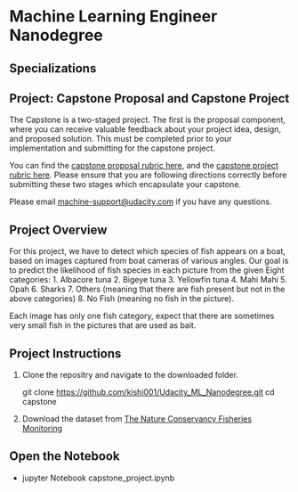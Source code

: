 # Machine Learning Engineer Nanodegree

## Specializations

## Project: Capstone Proposal and Capstone Project 

The Capstone is a two-staged project. The first is the proposal component, where you can receive valuable feedback about your project idea, design, and proposed solution. This must be completed prior to your implementation and submitting for the capstone project.

You can find the [capstone proposal rubric here](https://review.udacity.com/#!/rubrics/410/view), and the [capstone project rubric here](https://review.udacity.com/#!/rubrics/108/view). Please ensure that you are following directions correctly before submitting these two stages which encapsulate your capstone.

Please email [machine-support@udacity.com](mailto:machine-support@udacity.com) if you have any questions.

## Project Overview

For this project, we have to detect which species of fish appears on a boat, based on images captured from boat cameras of various angles.
Our goal is to predict the likelihood of fish species in each picture from the given Eight categories: 1. Albacore tuna 2. Bigeye tuna 3. Yellowfin tuna 4. Mahi Mahi 5. Opah 6. Sharks 7. Others (meaning that there are fish present but not in the above categories) 8. No Fish (meaning no fish in the picture). 

Each image has only one fish category, expect that there are sometimes very small fish in the pictures that are used as bait.


## Project Instructions
1. Clone the repositry and navigate to the downloaded folder.

	git clone https://github.com/kishi001/Udacity_ML_Nanodegree.git	
	cd capstone


2. Download the dataset from [The Nature Conservancy Fisheries Monitoring](https://www.kaggle.com/c/the-nature-conservancy-fisheries-monitoring/data)


## Open the Notebook
* jupyter Notebook capstone_project.ipynb